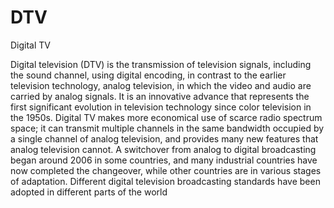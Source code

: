 # DTV


Digital TV

Digital television (DTV) is the transmission of television signals,
including the sound channel, using digital encoding, in contrast to the
earlier television technology, analog television, in which the video and
audio are carried by analog signals. It is an innovative advance that
represents the first significant evolution in television technology
since color television in the 1950s. Digital TV makes more economical
use of scarce radio spectrum space; it can transmit multiple channels in
the same bandwidth occupied by a single channel of analog television,
and provides many new features that analog television cannot. A
switchover from analog to digital broadcasting began around 2006 in some
countries, and many industrial countries have now completed the
changeover, while other countries are in various stages of adaptation.
Different digital television broadcasting standards have been adopted in
different parts of the world

